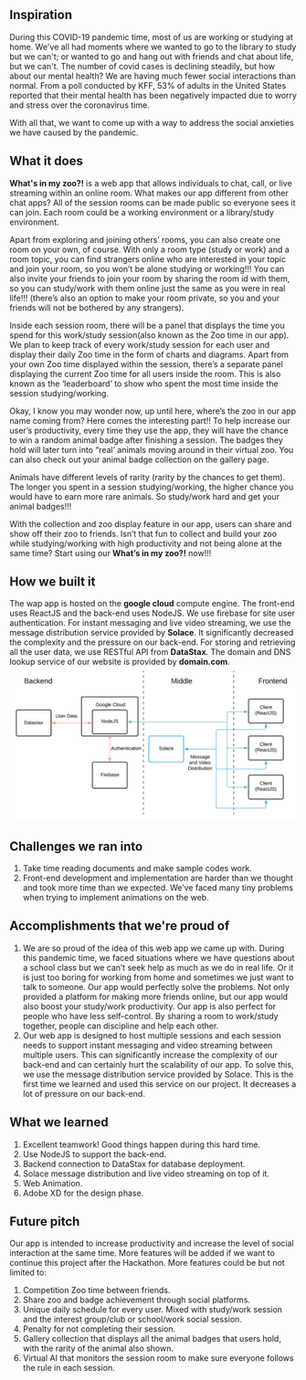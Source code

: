 ## Inspiration
During this COVID-19 pandemic time, most of us are working or studying at home. We've all had moments where we wanted to go to the library to study but we can't; or wanted to go and hang out with friends and chat about life, but we can't. The number of covid cases is declining steadily, but how about our mental health? We are having much fewer social interactions than normal. From a poll conducted by KFF, 53% of adults in the United States reported that their mental health has been negatively impacted due to worry and stress over the coronavirus time. 

With all that, we want to come up with a way to address the social anxieties we have caused by the pandemic.

## What it does
**What's in my zoo?!** is a web app that allows individuals to chat, call, or live streaming within an online room. What makes our app different from other chat apps? All of the session rooms can be made public so everyone sees it can join. Each room could be a working environment or a library/study environment. 

Apart from exploring and joining others’ rooms, you can also create one room on your own, of course. With only a room type (study or work) and a room topic, you can find strangers online who are interested in your topic and join your room, so you won’t be alone studying or working!!! You can also invite your friends to join your room by sharing the room id with them, so you can study/work with them online just the same as you were in real life!!! (there’s also an option to make your room private, so you and your friends will not be bothered by any strangers). 

Inside each session room, there will be a panel that displays the time you spend for this work/study session(also known as the Zoo time in our app). We plan to keep track of every work/study session for each user and display their daily Zoo time in the form of charts and diagrams. Apart from your own Zoo time displayed within the session, there’s a separate panel displaying the current Zoo time for all users inside the room. This is also known as the ‘leaderboard’ to show who spent the most time inside the session studying/working.

Okay, I know you may wonder now, up until here, where’s the zoo in our app name coming from? Here comes the interesting part!! To help increase our user’s productivity, every time they use the app, they will have the chance to win a random animal badge after finishing a session. The badges they hold will later turn into “real’ animals moving around in their virtual zoo. You can also check out your animal badge collection on the gallery page. 

Animals have different levels of rarity (rarity by the chances to get them). The longer you spent in a session studying/working, the higher chance you would have to earn more rare animals. So study/work hard and get your animal badges!!! 

With the collection and zoo display feature in our app, users can share and show off their zoo to friends. Isn’t that fun to collect and build your zoo while studying/working with high productivity and not being alone at the same time? Start using our **What’s in my zoo?!** now!!!

## How we built it
The wap app is hosted on the **google cloud** compute engine. The front-end uses ReactJS and the back-end uses NodeJS. We use firebase for site user authentication. For instant messaging and live video streaming, we use the message distribution service provided by **Solace**. It significantly decreased the complexity and the pressure on our back-end. For storing and retrieving all the user data, we use RESTful API from **DataStax**. The domain and DNS lookup service of our website is provided by **domain.com**.
![Block Diagram of The Project](https://raw.githubusercontent.com/Louis-He/whatsinmyzoo/main/whatisinmyzoo.png)
## Challenges we ran into
1. Take time reading documents and make sample codes work.
2. Front-end development and implementation are harder than we thought and took more time than we expected. We’ve faced many tiny problems when trying to implement animations on the web.

## Accomplishments that we're proud of
1. We are so proud of the idea of this web app we came up with. During this pandemic time, we faced situations where we have questions about a school class but we can’t seek help as much as we do in real life. Or it is just too boring for working from home and sometimes we just want to talk to someone. Our app would perfectly solve the problems. Not only provided a platform for making more friends online, but our app would also boost your study/work productivity. Our app is also perfect for people who have less self-control. By sharing a room to work/study together, people can discipline and help each other.
2. Our web app is designed to host multiple sessions and each session needs to support instant messaging and video streaming between multiple users. This can significantly increase the complexity of our back-end and can certainly hurt the scalability of our app. To solve this, we use the message distribution service provided by Solace. This is the first time we learned and used this service on our project. It decreases a lot of pressure on our back-end.

## What we learned
1. Excellent teamwork! Good things happen during this hard time.
2. Use NodeJS to support the back-end. 
3. Backend connection to DataStax for database deployment.
4. Solace message distribution and live video streaming on top of it.
5. Web Animation.
6. Adobe XD for the design phase.

## Future pitch
Our app is intended to increase productivity and increase the level of social interaction at the same time. More features will be added if we want to continue this project after the Hackathon. More features could be but not limited to:
1. Competition Zoo time between friends.
2. Share zoo and badge achievement through social platforms.
3. Unique daily schedule for every user. Mixed with study/work session and the interest group/club or school/work social session.
4. Penalty for not completing their session.
5. Gallery collection that displays all the animal badges that users hold, with the rarity of the animal also shown.
6. Virtual AI that monitors the session room to make sure everyone follows the rule in each session.

